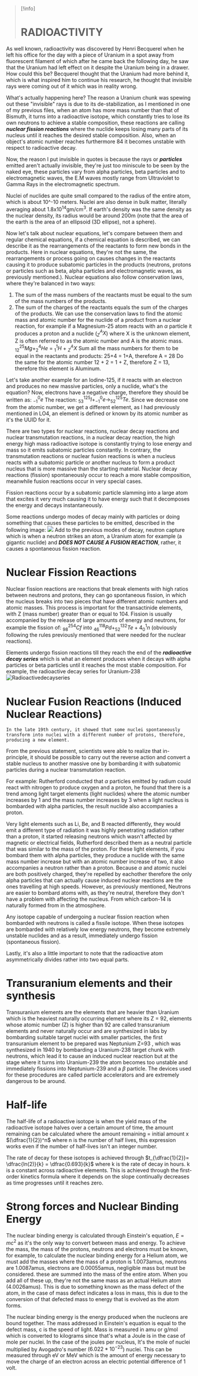  
> [!info] 
> # RADIOACTIVITY

As well known, radioactivity was discovered by Henri Becquerel when he left his office for the day with a piece of Uranium in a spot away from fluorescent filament of which after he came back the following day, he saw that the Uranium had left effect on it despite the Uranium being in a drawer. How could this be? Becquerel thought that the Uranium had more behind it, which is what inspired him to continue his research, he thought that invisible rays were coming out of it which was in reality wrong.

What's actually happening here? The reason a Uranium chunk was spewing out these "invisible" rays is due to its de-stabilization, as I mentioned in one of my previous files, when an atom has more mass number than that of Bismuth, it turns into a radioactive isotope, which constantly tries to lose its own neutrons to achieve a stable composition, these reactions are calling ***nuclear fission reactions*** where the nuclide keeps losing many parts of its nucleus until it reaches the desired stable composition. Also, when an object's atomic number reaches furthermore 84 it becomes unstable with respect to radioactive decay.

Now, the reason I put invisible in quotes is because the rays or ***particles*** emitted aren't actually invisible, they're just too miniscule to be seen by the naked eye, these particles vary from alpha particles, beta particles and to electromagnetic waves, the E.M waves mostly range from Ultraviolet to Gamma Rays in the electromagnetic spectrum.

Nuclei of nuclides are quite small compared to the radius of the entire atom, which is about 10^-10 meters. Nuclei are also dense in bulk matter, literally averaging about 1.8x10<sup>14</sup>gm/cm<sup>3</sup>. If earth's density was the same density as the nuclear density, its radius would be around 200m (note that the area of the earth is the area of an ellipsoid (3D ellipse), not a sphere). 

Now let's talk about nuclear equations, let's compare between them and regular chemical equations, if a chemical equation is described, we can describe it as the rearrangements of the reactants to form new bonds in the products. Here in nuclear equations, they're not the same, the rearrangements or process going on causes changes in the reactants causing it to produce subatomic particles in the products (neutrons, protons or particles such as beta, alpha particles and electromagnetic waves, as previously mentioned.). Nuclear equations also follow conservation laws, where they're balanced in two ways: 
1. The sum of the mass numbers of the reactants must be equal to the sum of the mass numbers of the products.
2. The sum of the charges of the reactants equals the sum of the charges of the products.
We can use the conservation laws to find the atomic mass and atomic number for the nuclide of a product from a nuclear reaction, for example if a Magnesium-25 atom reacts with an $\alpha$ particle it produces a proton and a nuclide ($_Z^AX$) where X is the unknown element, Z is often referred to as the atomic number and A is the atomic mass.
$_{12}^{25}Mg$+$_2^4He$ = $_1^1H$ + $_Z^AX$
Sum all the mass numbers for them to be equal in the reactants and products:
25+4 = 1+A, therefore A = 28
Do the same for the atomic number
12 + 2 = 1 + Z, therefore Z = 13, therefore this element is Aluminum.

Let's take another example for an Iodine-125, if it reacts with an electron and produces no new massive particles, only a nuclide, what's the equation?
Now, electrons have a negative charge, therefore they should be written as: $_{-1}^{0}e$ 
The reaction: $_{53}^{125}I + _{-1}^{0}e \rightarrow _{52}^{125}Te$.
Since we decrease one from the atomic number, we get a different element, as I had previously mentioned in LO4, an element is defined or known by its atomic number as it's the UUID for it.

There are two types for nuclear reactions, nuclear decay reactions and nuclear transmutation reactions, in a nuclear decay reaction, the high energy high mass radioactive isotope is constantly trying to lose energy and mass so it emits subatomic particles constantly.
In contrary, the transmutation reactions or nuclear fusion reactions is when a nucleus reacts with a subatomic particle or another nucleus to form a product nucleus that is more massive than the starting material. Nuclear decay reactions (fission) spontaneously occur to reach a more stable composition, meanwhile fusion reactions occur in very special cases.

Fission reactions occur by a subatomic particle slamming into a large atom that excites it very much causing it to have energy such that it decomposes the energy and decays instantaneously.

Some reactions undergo modes of decay mainly with particles or doing something that causes these particles to be emitted, described in the following image:
![](../assets/ReactionTypes.png)
Add to the previous modes of decay, neutron capture which is when a neutron strikes an atom, a Uranium atom for example (a gigantic nuclide) and ***DOES NOT CAUSE A FUSION REACTION***, rather, it causes a spontaneous fission reaction.
# Nuclear Fission Reactions

Nuclear fission reactions are reactions that break elements with high ratios between neutrons and protons, they can go spontaneous fission, in which the nucleus breaks into two pieces that have different atomic numbers and atomic masses. This process is important for the transactinide elements, with Z (mass number) greater than or equal to 104. Fission is usually accompanied by the release of large amounts of energy and neutrons, for example the fission of: $^{254}_{98}Cf$ into $^{118}_{46}Pd+^{132}_{52}Te+4^1_0n$ (obviously following the rules previously mentioned that were needed for the nuclear reactions).

Elements undergo fission reactions till they reach the end of the ***radioactive decay series*** which is what an element produces when it decays with alpha particles or beta particles until it reaches the most stable composition. 
For example, the radioactive decay series for Uranium-238 ![Radioactivedecayseries](Radioactivedecayseries.png)

# Nuclear Fusion Reactions (Induced Nuclear Reactions)

	In the late 19th century, it showed that some nuclei spontaneously transform into nuclei with a different number of protons, therefore, producing a new element. 
From the previous statement, scientists were able to realize that in-principle, it should be possible to carry out the reverse action and convert a stable nucleus to another massive one by bombarding it with subatomic particles during a nuclear transmutation reaction.

For example: Rutherford conducted that $\alpha$ particles emitted by radium could react with nitrogen to produce oxygen and a proton, he found that there is a trend among light target elements (light nuclides) where the atomic number increases by 1 and the mass number increases by 3 when a light nucleus is bombarded with alpha particles, the result nuclide also accompanies a proton.

Very light elements such as Li, Be, and B reacted differently, they would emit a different type of radiation it was highly penetrating radiation rather than a proton, it started releasing neutrons which wasn't affected by magnetic or electrical fields, Rutherford described them as a neutral particle that was similar to the mass of the proton. For these light elements, if you bombard them with alpha particles, they produce a nuclide with the same mass number increase but with an atomic number increase of two, it also accompanies a neutron rather than a proton. Because $\alpha$ and atomic nuclei are both positively charged, they're repelled by eachother therefore the only alpha particles that can actually cause induced nuclear reactions are the ones travelling at high speeds.
However, as previously mentioned, Neutrons are easier to bombard atoms with, as they're neutral, therefore they don't have a problem with affecting the nucleus. From which carbon-14 is naturally formed from in the atmosphere.

Any isotope capable of undergoing a nuclear fission reaction when bombarded with neutrons is called a fissile isotope. When these isotopes are bombarded with relatively low energy neutrons, they become extremely unstable nuclides and as a result, immediately undergo fission (spontaneous fission).

Lastly, it's also a little important to note that the radioactive atom asymmetrically divides rather into two equal parts. 

# Transuranium elements and their synthesis

Transuranium elements are the elements that are heavier than Uranium which is the heaviest naturally occurring element where its Z = 92, elements whose atomic number (Z) is higher than 92 are called transuranium elements and never naturally occur and are synthesized in labs by bombarding suitable target nuclei with smaller particles, the first transuranium element to be prepared was Neptunium Z=93 , which was synthesized in 1940 by bombarding a Uranium-238 target chunk with neutrons, which lead it to cause an induced nuclear reaction but at the stage where it turns into Uranium-239 the atom becomes too unstable and immediately fissions into Neptunium-239 and a $\beta$ particle. The devices used for these procedures are called particle accelerators and are extremely dangerous to be around.

# Half-life

The half-life of a radioactive isotope is when the yield mass of the radioactive isotope halves over a certain amount of time, the amount remaining can be calculated where the amount remaining = initial amount x $(\dfrac{1}{2})^n$ where n is the number of half lives, this expression works even if the number of half-lives isn't an integer number.

The rate of decay for these isotopes is achieved through $t_{\dfrac{1}{2}}= \dfrac{ln(2)}{k} = \dfrac{0.693}{k}$ where k is the rate of decay in hours. k is a constant across radioactive elements. This is achieved through the first-order kinetics formula where it depends on the slope continually decreases as time progresses until it reaches zero.

# Strong forces and Nuclear Binding Energy

The nuclear binding energy is calculated through Einstein's equation, $E=mc^2$ as it's the only way to convert between mass and energy. To achieve the mass, the mass of the protons, neutrons and electrons must be known, for example, to calculate the nuclear binding energy for a Helium atom, we must add the masses where the mass of a proton is 1.0073amus, neutrons are 1.0087amus, electrons are 0.00055amus, negligible mass but must be considered. these are summed into the mass of the entire atom. When you add all of these up, they're not the same mass as an actual Helium atom (4.0026amus). This is due to something known as the mass defect of the atom, in the case of mass defect indicates a loss in mass, this is due to the conversion of that defected mass to energy that is evolved as the atom forms. 

The nuclear binding energy is the energy produced when the nucleons are bound together.
The mass addressed in Einstein's equation is equal to the defect mass, c is the speed of light. Mass is measured in amu or g/mol which is converted to kilograms since that's what a Joule is in the case of mole per nuclei. In the case of the joules per nucleus, It's the mole of nuclei multiplied by Avogadro's number ($6.022*10^{-23}$) nuclei. 
This can be measured through eV or MeV which is the amount of energy necessary to move the charge of an electron across an electric potential difference of 1 volt.

